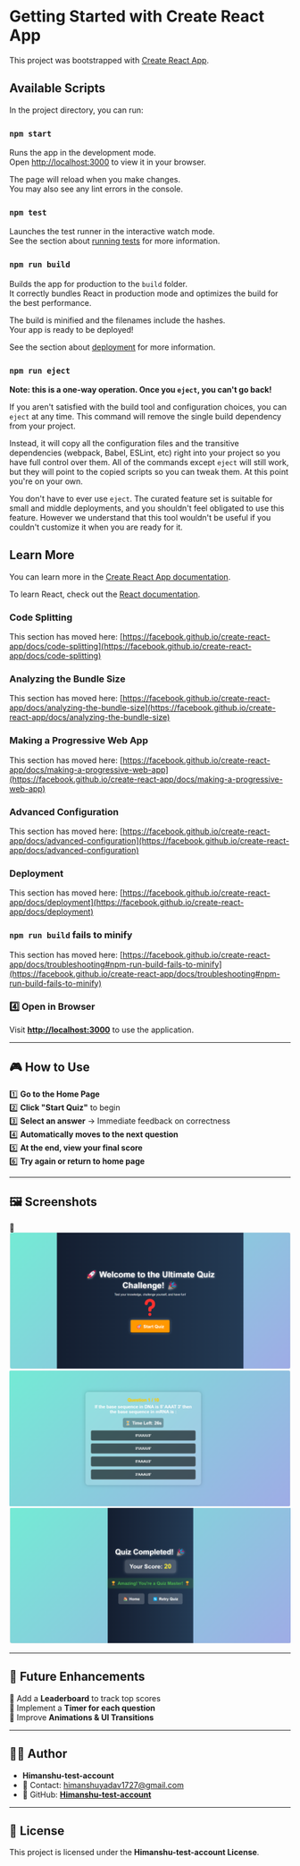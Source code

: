 # Getting Started with Create React App

This project was bootstrapped with [Create React App](https://github.com/facebook/create-react-app).

## Available Scripts

In the project directory, you can run:

### `npm start`

Runs the app in the development mode.\
Open [http://localhost:3000](http://localhost:3000) to view it in your browser.

The page will reload when you make changes.\
You may also see any lint errors in the console.

### `npm test`

Launches the test runner in the interactive watch mode.\
See the section about [running tests](https://facebook.github.io/create-react-app/docs/running-tests) for more information.

### `npm run build`

Builds the app for production to the `build` folder.\
It correctly bundles React in production mode and optimizes the build for the best performance.

The build is minified and the filenames include the hashes.\
Your app is ready to be deployed!

See the section about [deployment](https://facebook.github.io/create-react-app/docs/deployment) for more information.

### `npm run eject`

**Note: this is a one-way operation. Once you `eject`, you can't go back!**

If you aren't satisfied with the build tool and configuration choices, you can `eject` at any time. This command will remove the single build dependency from your project.

Instead, it will copy all the configuration files and the transitive dependencies (webpack, Babel, ESLint, etc) right into your project so you have full control over them. All of the commands except `eject` will still work, but they will point to the copied scripts so you can tweak them. At this point you're on your own.

You don't have to ever use `eject`. The curated feature set is suitable for small and middle deployments, and you shouldn't feel obligated to use this feature. However we understand that this tool wouldn't be useful if you couldn't customize it when you are ready for it.

## Learn More

You can learn more in the [Create React App documentation](https://facebook.github.io/create-react-app/docs/getting-started).

To learn React, check out the [React documentation](https://reactjs.org/).

### Code Splitting

This section has moved here: [https://facebook.github.io/create-react-app/docs/code-splitting](https://facebook.github.io/create-react-app/docs/code-splitting)

### Analyzing the Bundle Size

This section has moved here: [https://facebook.github.io/create-react-app/docs/analyzing-the-bundle-size](https://facebook.github.io/create-react-app/docs/analyzing-the-bundle-size)

### Making a Progressive Web App

This section has moved here: [https://facebook.github.io/create-react-app/docs/making-a-progressive-web-app](https://facebook.github.io/create-react-app/docs/making-a-progressive-web-app)

### Advanced Configuration

This section has moved here: [https://facebook.github.io/create-react-app/docs/advanced-configuration](https://facebook.github.io/create-react-app/docs/advanced-configuration)

### Deployment

This section has moved here: [https://facebook.github.io/create-react-app/docs/deployment](https://facebook.github.io/create-react-app/docs/deployment)

### `npm run build` fails to minify

This section has moved here: [https://facebook.github.io/create-react-app/docs/troubleshooting#npm-run-build-fails-to-minify](https://facebook.github.io/create-react-app/docs/troubleshooting#npm-run-build-fails-to-minify)


### **4️⃣ Open in Browser**
Visit **[http://localhost:3000](http://localhost:3000)** to use the application.

---

## 🎮 How to Use
1️⃣ **Go to the Home Page**  
2️⃣ **Click "Start Quiz"** to begin  
3️⃣ **Select an answer** → Immediate feedback on correctness  
4️⃣ **Automatically moves to the next question**  
5️⃣ **At the end, view your final score**  
6️⃣ **Try again or return to home page**  

---

## 🖼 Screenshots
📌  
![Home Page](public/screenshots/homepage.png)  
![Quiz Page](public/screenshots/quizpage.png)  
![Results Page](public/screenshots/resultspage.png)  


---

## 🎯 Future Enhancements
🔹 Add a **Leaderboard** to track top scores  
🔹 Implement a **Timer for each question**  
🔹 Improve **Animations & UI Transitions**  

---

## 👨‍💻 Author
- **Himanshu-test-account**  
- 📧 Contact: himanshuyadav1727@gmail.com   
- 🔗 GitHub: **[Himanshu-test-account](https://github.com/Himanshu-test-account)**  

---

## 📜 License
This project is licensed under the **Himanshu-test-account License**.
